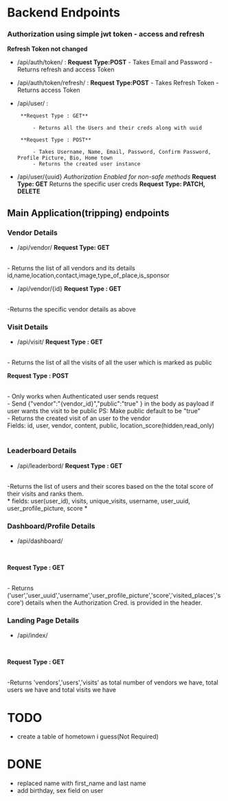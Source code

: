 
# Backend Endpoints

### Authorization using simple jwt token - access and refresh

**Refresh Token not changed**
 * /api/auth/token/ : <!-- login -->
        **Request Type:POST**
        - Takes Email and Password
        - Returns refresh and access Token

 * /api/auth/token/refresh/ :<!-- refresh token -->
        **Request Type:POST**
        - Takes Refresh Token
        - Returns access Token

 * /api/user/ :<!-- signup -->

        **Request Type : GET**

            - Returns all the Users and their creds along with uuid

        **Request Type : POST**

            - Takes Username, Name, Email, Password, Confirm Password, Profile Picture, Bio, Home town
            - Returns the created user instance
 
* /api/user/{uuid} <!-- profile -->
       *Authorization Enabled for non-safe methods*
       **Request Type: GET**
       Returns the specific user creds
       **Request Type: PATCH, DELETE**


## Main Application(tripping) endpoints


### Vendor Details
* /api/vendor/ <!-- Vendors(Places where QR is Installed) -->
       **Request Type: GET**
<br />
              - Returns the list of all vendors and its details id,name,location,contact,image,type_of_place,is_sponsor

* /api/vendor/{id} <!-- id is the same id which gets returned when the get request is sent to /api/vendor/ -->
       **Request Type : GET**
<br />
              -Returns the specific vendor details as above


### Visit Details
* /api/visit/ <!-- Visit is the field where the the user and the vendor gets interconnected  -->
**Request Type : GET**
<br />
              - Returns the list of all the visits of all the user which is marked as public

**Request Type : POST**

<br />
              - Only works when Authenticated user sends request
<br />
              - Send {"vendor":"{vendor_id}","public":"true" } in the body as payload if user wants the visit to be public PS: Make public default to be "true"
<br />
              - Returns the created visit of an user to the vendor
<br />
       Fields: id, user, vendor, content, public, location_score(hidden,read_only)



<br/>
<br/>

### Leaderboard Details
* /api/leaderbord/ <!-- Travellers Leaderboard -->
**Request Type : GET**
<br />
       -Returns the list of users and their scores based on the the total score of their visits and ranks them.
</br>
     * fields: user(user_id), visits, unique_visits, username, user_uuid, user_profile_picture, score *

### Dashboard/Profile Details
* /api/dashboard/ <!-- Personal Dashboard -->
<br />

**Request Type : GET**

<br />
       - Returns 
       ('user','user_uuid','username','user_profile_picture','score','visited_places','score') details when the Authorization Cred. is provided in the header.

### Landing Page Details
* /api/index/
<br />

**Request Type : GET**

<br />
       -Returns 'vendors','users','visits' as total number of vendors we have, total users we have and total visits we have

# TODO
* create a table of hometown i guess(Not Required)


# DONE
*  replaced name with first_name and last name 
*  add birthday, sex  field on user
